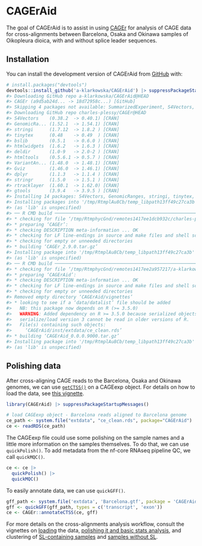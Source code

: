 
<!-- README.md is generated from README.Rmd. Please edit that file -->

# CAGErAid

<!-- badges: start -->
<!-- badges: end -->

The goal of CAGErAid is to assist in using
[CAGEr](https://rdrr.io/bioc/CAGEr/) for analysis of CAGE data for
cross-alignments between Barcelona, Osaka and Okinawa samples of
Oikopleura dioica, with and without splice leader sequences.

## Installation

You can install the development version of CAGErAid from
[GitHub](https://github.com/) with:

``` r
# install.packages("devtools")
devtools::install_github('a-klarkowska/CAGErAid') |> suppressPackageStartupMessages()
#> Downloading GitHub repo a-klarkowska/CAGErAid@HEAD
#> CAGEr (a9d5ab24d... -> 18d72958c...) [GitHub]
#> Skipping 4 packages not available: SummarizedExperiment, S4Vectors, rtracklayer, BiocGenerics
#> Downloading GitHub repo charles-plessy/CAGEr@HEAD
#> S4Vectors    (0.38.2  -> 0.40.1) [CRAN]
#> GenomicRa... (1.52.1  -> 1.54.1) [CRAN]
#> stringi      (1.7.12  -> 1.8.2 ) [CRAN]
#> tinytex      (0.48    -> 0.49  ) [CRAN]
#> bslib        (0.5.1   -> 0.6.0 ) [CRAN]
#> htmlwidgets  (1.6.2   -> 1.6.3 ) [CRAN]
#> deldir       (1.0-9   -> 2.0-2 ) [CRAN]
#> htmltools    (0.5.6.1 -> 0.5.7 ) [CRAN]
#> VariantAn... (1.48.0  -> 1.48.1) [CRAN]
#> Gviz         (1.46.0  -> 1.46.1) [CRAN]
#> dplyr        (1.1.3   -> 1.1.4 ) [CRAN]
#> stringr      (1.5.0   -> 1.5.1 ) [CRAN]
#> rtracklayer  (1.60.1  -> 1.62.0) [CRAN]
#> gtools       (3.9.4   -> 3.9.5 ) [CRAN]
#> Installing 14 packages: S4Vectors, GenomicRanges, stringi, tinytex, bslib, htmlwidgets, deldir, htmltools, VariantAnnotation, Gviz, dplyr, stringr, rtracklayer, gtools
#> Installing packages into '/tmp/RtmplAu8Cb/temp_libpath13ff49c27ca3b'
#> (as 'lib' is unspecified)
#> ── R CMD build ─────────────────────────────────────────────────────────────────
#> * checking for file ‘/tmp/RtmphycGnd/remotes1417ee1dcb932c/charles-plessy-CAGEr-18d7295/DESCRIPTION’ ... OK
#> * preparing ‘CAGEr’:
#> * checking DESCRIPTION meta-information ... OK
#> * checking for LF line-endings in source and make files and shell scripts
#> * checking for empty or unneeded directories
#> * building ‘CAGEr_2.9.0.tar.gz’
#> Installing package into '/tmp/RtmplAu8Cb/temp_libpath13ff49c27ca3b'
#> (as 'lib' is unspecified)
#> ── R CMD build ─────────────────────────────────────────────────────────────────
#> * checking for file ‘/tmp/RtmphycGnd/remotes1417ee2a957217/a-klarkowska-CAGErAid-51510db/DESCRIPTION’ ... OK
#> * preparing ‘CAGErAid’:
#> * checking DESCRIPTION meta-information ... OK
#> * checking for LF line-endings in source and make files and shell scripts
#> * checking for empty or unneeded directories
#> Removed empty directory ‘CAGErAid/vignettes’
#> * looking to see if a ‘data/datalist’ file should be added
#>   NB: this package now depends on R (>= 3.5.0)
#>   WARNING: Added dependency on R >= 3.5.0 because serialized objects in
#>   serialize/load version 3 cannot be read in older versions of R.
#>   File(s) containing such objects:
#>     ‘CAGErAid/inst/extdata/ce_clean.rds’
#> * building ‘CAGErAid_0.0.0.9000.tar.gz’
#> Installing package into '/tmp/RtmplAu8Cb/temp_libpath13ff49c27ca3b'
#> (as 'lib' is unspecified)
```

## Polishing data

After cross-aligning CAGE reads to the Barcelona, Osaka and Okinawa
genomes, we can use
[`getCTSS()`](https://rdrr.io/bioc/CAGEr/man/getCTSS.html) on a CAGEexp
object. For details on how to load the data, see [this
vignette](vignettes/loading_polishing.Rmd).

``` r
library(CAGErAid) |> suppressPackageStartupMessages()

# load CAGEexp object - Barcelona reads aligned to Barcelona genome
ce_path <- system.file("extdata", "ce_clean.rds", package="CAGErAid")
ce <- readRDS(ce_path)
```

The CAGEexp file could use some polishing on the sample names and a
little more information on the samples themselves. To do that, we can
use `quickPolish()`. To add metadata from the nf-core RNAseq pipeline
QC, we call `quickMQC()`.

``` r
ce <- ce |> 
  quickPolish() |> 
  quickMQC()
```

To easily annotate data, we can use `quickGFF()`.

``` r
gff_path <- system.file('extdata', 'Barcelona.gtf', package = 'CAGErAid')
gff <- quickGFF(gff_path, types = c('transcript', 'exon'))
ce <- CAGEr::annotateCTSS(ce, gff)
```

For more details on the cross-alignments analysis workflow, consult the
vignettes on [loading](vignettes/loading.Rmd) the data, [polishing it
and basic stats analysis](vignettes/polishing.Rmd), and clustering of
[SL-containing samples](vignettes/clustering_sl.Rmd) and [samples
without SL](vignettes/clustering_no.Rmd).

